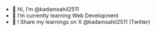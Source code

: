 - 👋 Hi, I’m @kadamsahil2511
- 🌱 I’m currently learning Web Development
- 📓 I Share my learnings on X @kadamsahil2511 (Twitter) 
<!--- 💞️ I’m looking to collaborate ...
- 📫 How to reach me ...-->

<!---
kadamsahil2511/kadamsahil2511 is a ✨ special ✨ repository because its `README.md` (this file) appears on your GitHub profile.
You can click the Preview link to take a look at your changes.
--->
